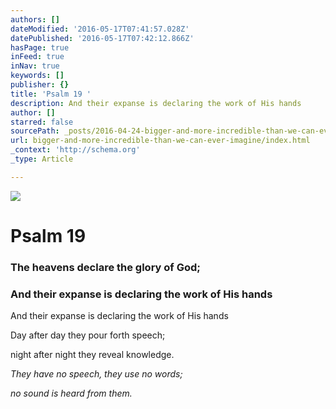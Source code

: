 ```yaml
---
authors: []
dateModified: '2016-05-17T07:41:57.028Z'
datePublished: '2016-05-17T07:42:12.866Z'
hasPage: true
inFeed: true
inNav: true
keywords: []
publisher: {}
title: 'Psalm 19 '
description: And their expanse is declaring the work of His hands
author: []
starred: false
sourcePath: _posts/2016-04-24-bigger-and-more-incredible-than-we-can-ever-imagine.md
url: bigger-and-more-incredible-than-we-can-ever-imagine/index.html
_context: 'http://schema.org'
_type: Article

---
```

![](https://the-grid-user-content.s3-us-west-2.amazonaws.com/d9fe2e5c-1171-4d42-9043-553d7ed17e92.jpg)

# Psalm 19 

### The heavens declare the glory of God;

### And their expanse is declaring the work of His hands

And their expanse is declaring the work of His hands

Day after day they pour forth speech;

night after night they reveal knowledge.

_They have no speech, they use no words;_

_no sound is heard from them._